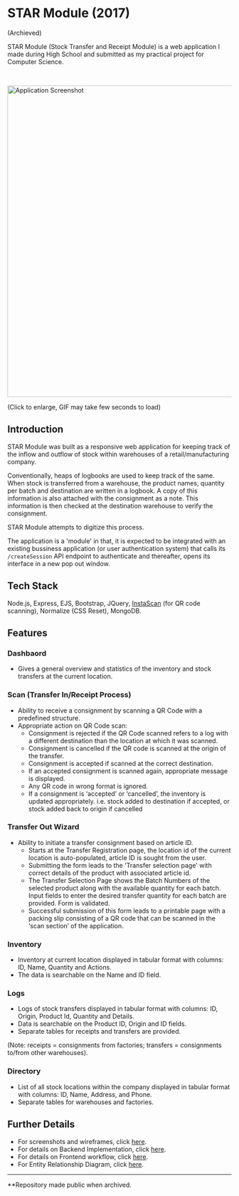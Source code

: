 # STAR Module (2017)

(Archieved)

STAR Module (Stock Transfer and Receipt Module) is a web application I made during High School and submitted as my practical project for Computer Science.

<br/>

<a href="https://github.com/dhruv-tech/star-module/blob/master/STAR_archieve_screenshot-min.gif"><img alt="Application Screenshot" src="https://github.com/dhruv-tech/star-module/blob/master/STAR_archieve_screenshot-min.gif?raw=true" width="700"></a>

(Click to enlarge, GIF may take few seconds to load)
## Introduction

STAR Module was built as a responsive web application for keeping track of the inflow and outflow of stock within warehouses of a retail/manufacturing company.

Conventionally, heaps of logbooks are used to keep track of the same. When stock is transferred from a warehouse, the product names, quantity per batch and destination are written in a logbook. 
A copy of this information is also attached with the consignment as a note. This information is then checked at the destination warehouse to verify the consignment. 

STAR Module attempts to digitize this process.

The application is a 'module' in that, it is expected to be integrated with an existing bussiness application (or user authentication system) that calls its `/createSession` API endpoint to authenticate and thereafter, opens its interface in a new pop out window.

## Tech Stack

Node.js, Express, EJS, Bootstrap, JQuery, [InstaScan](https://github.com/schmich/instascan) (for QR code scanning), Normalize (CSS Reset), MongoDB.

## Features

### Dashbaord

* Gives a general overview and statistics of the inventory and stock transfers at the current location.

### Scan (Transfer In/Receipt Process)

* Ability to receive a consignment by scanning a QR Code with a predefined structure.
* Appropriate action on QR Code scan: 
  * Consignment is rejected if the QR Code scanned refers to a log with a different destination than the location at which it was scanned.
  * Consignment is cancelled if the QR code is scanned at the origin of the transfer. 
  * Consignment is accepted if scanned at the correct destination. 
  * If an accepted consignment is scanned again, appropriate message is displayed.
  * Any QR code in wrong format is ignored.
  * If a consignment is ‘accepted’ or ‘cancelled’, the inventory is updated appropriately. i.e. stock added to destination if accepted, or stock added back to origin if cancelled

### Transfer Out Wizard

* Ability to initiate a transfer consignment based on article ID.
  * Starts at the Transfer Registration page, the location id of the current location is auto-populated, article ID is sought from the user.
  * Submitting the form leads to the 'Transfer selection page' with correct details of the product with associated article id.
  * The Transfer Selection Page shows the Batch Numbers of the selected product along with the available quantity for each batch. Input fields to enter the desired transfer quantity for each batch are provided. Form is validated.
  * Successful submission of this form leads to a printable page with a packing slip consisting of a QR code that can be scanned in the ‘scan section’ of the application.

### Inventory

* Inventory at current location displayed in tabular format with columns: ID, Name, Quantity and Actions.
* The data is searchable on the Name and ID field.

###  Logs

* Logs of stock transfers displayed in tabular format with columns: ID, Origin, Product Id, Quantity and Details.
* Data is searchable on the Product ID, Origin and ID fields.
* Separate tables for receipts and transfers are provided.

(Note: receipts = consignments from factories; transfers = consignments to/from other warehouses).

### Directory

* List of all stock locations within the company displayed in tabular format with columns: ID, Name, Address, and Phone. 
* Separate tables for warehouses and factories.

## Further Details

* For screenshots and wireframes, click [here](https://github.com/dhruv-tech/star-module/wiki/Screenshots-and-Wireframes).
* For details on Backend Implementation, click [here](https://github.com/dhruv-tech/star-module/wiki/Backend-Implementation).
* For details on Frontend workflow, click [here](https://github.com/dhruv-tech/star-module/wiki/Frontend-workflow).
* For Entity Relationship Diagram, click [here](https://github.com/dhruv-tech/star-module/wiki/Entity-Relationship-Diagram).

---

**Repository made public when archived.

